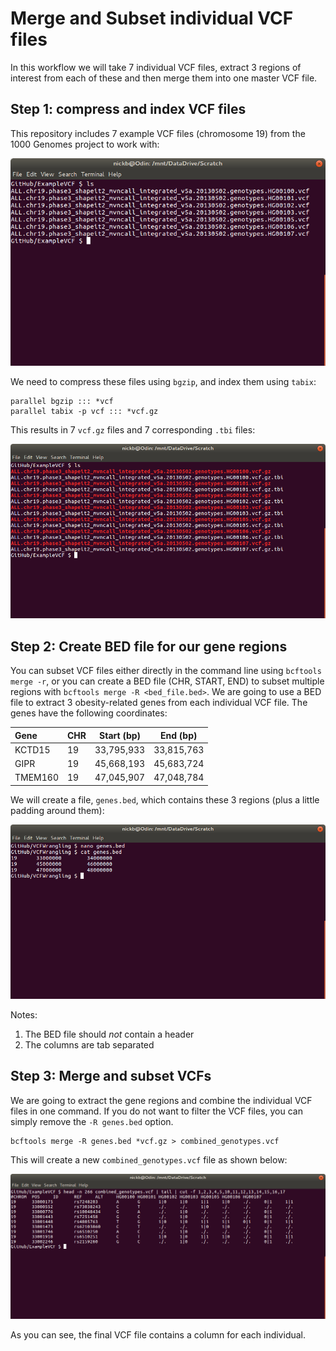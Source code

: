 # Merge and Subset individual VCF files  

In this workflow we will take 7 individual VCF files, extract 3 regions of interest from each of these and then merge them into one master VCF file. 


## Step 1: compress and index VCF files  

This repository includes 7 example VCF files (chromosome 19) from the 1000 Genomes project to work with:  

![Image of example VCFs](https://github.com/MerrimanLab/CommonWorkflows/blob/master/VCFWrangling/Merge_Subset_VCFs/ExampleVCFs.png)  

We need to compress these files using ```bgzip```, and index them using ```tabix```:

```
parallel bgzip ::: *vcf
parallel tabix -p vcf ::: *vcf.gz
```

This results in 7 ```vcf.gz``` files and 7 corresponding ```.tbi``` files:

![Image of compressed VCFs](https://github.com/MerrimanLab/CommonWorkflows/blob/master/VCFWrangling/Merge_Subset_VCFs/ExampleCompressedVCF.png)  

## Step 2: Create BED file for our gene regions    

You can subset VCF files either directly in the command line using ```bcftools merge -r```, or you can create a BED file (CHR, START, END) to subset multiple regions with ```bcftools merge -R <bed_file.bed>```. We are going to use a BED file to extract 3 obesity-related genes from each individual VCF file. The genes have the following coordinates:

| Gene | CHR | Start (bp) | End (bp) |  
| :--- | --- | ---------- | -------- |  
| KCTD15 | 19 | 33,795,933 | 33,815,763 |  
| GIPR | 19 | 45,668,193 | 45,683,724 |  
| TMEM160 | 19 | 47,045,907 | 47,048,784 |  

We will create a file, ```genes.bed```, which contains these 3 regions (plus a little padding around them):

![Image of BED file](https://github.com/MerrimanLab/CommonWorkflows/blob/master/VCFWrangling/Merge_Subset_VCFs/ExampleBEDFile.png)  

Notes:  

  1. The BED file should *not* contain a header  
  2. The columns are tab separated  


## Step 3: Merge and subset VCFs  

We are going to extract the gene regions and combine the individual VCF files in one command. If you do not want to filter the VCF files, you can simply remove the ```-R genes.bed``` option.  

```
bcftools merge -R genes.bed *vcf.gz > combined_genotypes.vcf
```

This will create a new ```combined_genotypes.vcf``` file as shown below:

![Image Combined VCF](https://github.com/MerrimanLab/CommonWorkflows/blob/master/VCFWrangling/Merge_Subset_VCFs/ExampleCombinedVCF.png)  

As you can see, the final VCF file contains a column for each individual.

